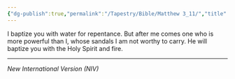 ```yaml
---
{"dg-publish":true,"permalink":"/Tapestry/Bible/Matthew 3_11/","title":"Matthew 3:11","hide":true,"tags":["bible","bible-verse"],"dgHomeLink":true,"dgShowLocalGraph":true,"dgEnableSearch":true}
---
```



I baptize you with water for repentance. But after me comes one who is more powerful than I, whose sandals I am not worthy to carry. He will baptize you with the Holy Spirit and fire.

---
*New International Version (NIV)*